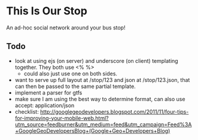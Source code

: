 # This Is Our Stop

An ad-hoc social network around your bus stop!

## Todo

- look at using ejs (on server) and underscore (on client) templating together. They both use <% %>
	- could also just use one on both sides.
- want to serve up full layout at /stop/123 and json at /stop/123.json, that can then be passed to the same partial template.
- implement a parser for gtfs
- make sure I am using the best way to determine format, can also use accept: application/json
- checklist: http://googlegeodevelopers.blogspot.com/2011/11/four-tips-for-improving-your-mobile-web.html?utm_source=feedburner&utm_medium=feed&utm_campaign=Feed%3A+GoogleGeoDevelopersBlog+(Google+Geo+Developers+Blog)